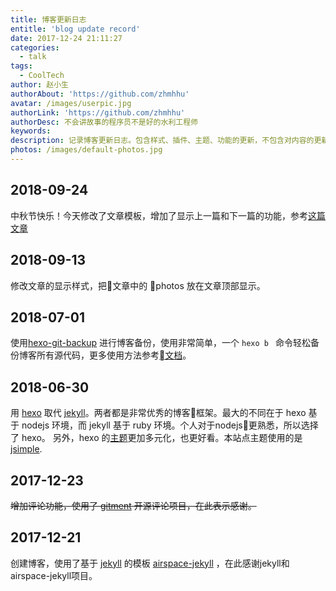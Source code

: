 ```yaml
---
title: 博客更新日志
entitle: 'blog update record'
date: 2017-12-24 21:11:27
categories:
  - talk
tags:
  - CoolTech
author: 赵小生
authorAbout: 'https://github.com/zhmhhu'
avatar: /images/userpic.jpg
authorLink: 'https://github.com/zhmhhu'
authorDesc: 不会讲故事的程序员不是好的水利工程师
keywords:
description: 记录博客更新日志。包含样式、插件、主题、功能的更新，不包含对内容的更新和整理。
photos: /images/default-photos.jpg
---
```

## 2018-09-24
中秋节快乐！今天修改了文章模板，增加了显示上一篇和下一篇的功能，参考[这篇文章](https://www.jianshu.com/p/eb4e722be124)

## 2018-09-13
修改文章的显示样式，把文章中的 photos 放在文章顶部显示。

## 2018-07-01
使用[hexo-git-backup](https://github.com/coneycode/hexo-git-backup) 进行博客备份，使用非常简单，一个 `hexo b ` 命令轻松备份博客所有源代码，更多使用方法参考[文档](https://github.com/coneycode/hexo-git-backup/blob/master/README.md)。

## 2018-06-30
用 [hexo](https://hexo.io/zh-cn/docs/) 取代 [jekyll](https://www.jekyll.com.cn/)。两者都是非常优秀的博客框架。最大的不同在于 hexo 基于 nodejs 环境，而 jekyll 基于 ruby 环境。个人对于nodejs更熟悉，所以选择了 hexo。 另外，hexo 的[主题](https://hexo.io/themes/)更加多元化，也更好看。本站点主题使用的是[jsimple](https://github.com/tangkunyin/hexo-theme-jsimple).

## 2017-12-23
<s>增加评论功能，使用了 [gitment][gitment] 开源评论项目，在此表示感谢。</s>

## 2017-12-21
创建博客，使用了基于 [jekyll][jekyll] 的模板 [airspace-jekyll][airspace-jekyll] ，在此感谢jekyll和airspace-jekyll项目。



[gitment]: https://github.com/imsun/gitment
[jekyll]: https://github.com/jekyll/jekyll
[airspace-jekyll]: https://github.com/ndrewtl/airspace-jekyll
